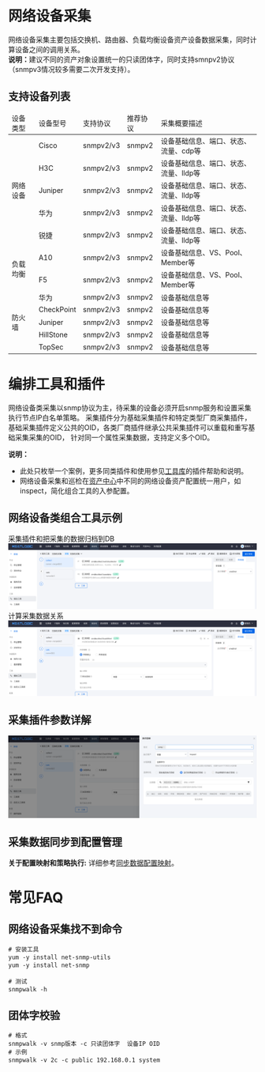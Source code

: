 # 网络设备采集
网络设备采集主要包括交换机、路由器、负载均衡设备资产设备数据采集，同时计算设备之间的调用关系。
<br>
<b>说明：</b>建议不同的资产对象设置统一的只读团体字，同时支持smnpv2协议（snmpv3情况较多需要二次开发支持）。
## 支持设备列表
<table style="width:100%">
<thead>
    <tr>
        <td>设备类型</td>
        <td>设备型号</td>
        <td>支持协议</td>
        <td>推荐协议</td>
        <td>采集概要描述</td>
    </tr>
</thead>
<tbody>
    <tr>
        <td rowspan="5">网络设备</td>
        <td>Cisco</td>
        <td>snmpv2/v3</td>
        <td>snmpv2</td>
        <td>设备基础信息、端口、状态、流量、cdp等</td>
    </tr>
    <tr>
        <td>H3C</td>
        <td>snmpv2/v3</td>
        <td>snmpv2</td>
        <td>设备基础信息、端口、状态、流量、lldp等</td>
    </tr>
    <tr>
        <td>Juniper</td>
        <td>snmpv2/v3</td>
        <td>snmpv2</td>
        <td>设备基础信息、端口、状态、流量、lldp等</td>
    </tr>
    <tr>
        <td>华为</td>
        <td>snmpv2/v3</td>
        <td>snmpv2</td>
        <td>设备基础信息、端口、状态、流量、lldp等</td>
    </tr>
    <tr>
        <td>锐捷</td>
        <td>snmpv2/v3</td>
        <td>snmpv2</td>
        <td>设备基础信息、端口、状态、流量、lldp等</td>
    </tr>
    <tr>
       <td rowspan="2">负载均衡</td>
        <td>A10</td>
        <td>snmpv2/v3</td>
        <td>snmpv2</td>
        <td>设备基础信息、VS、Pool、Member等</td>
    </tr>
    <tr>
        <td>F5</td>
        <td>snmpv2/v3</td>
        <td>snmpv2</td>
        <td>设备基础信息、VS、Pool、Member等</td>
    </tr>
    <tr>
        <td rowspan="5">防火墙</td>
        <td>华为</td>
        <td>snmpv2/v3</td>
        <td>snmpv2</td>
        <td>设备基础信息等</td>
    </tr>
    <tr>
        <td>CheckPoint</td>
        <td>snmpv2/v3</td>
        <td>snmpv2</td>
        <td>设备基础信息等</td>
    </tr>
    <tr>
        <td>Juniper</td>
        <td>snmpv2/v3</td>
        <td>snmpv2</td>
        <td>设备基础信息等</td>
    </tr>
    <tr>
        <td>HillStone</td>
        <td>snmpv2/v3</td>
        <td>snmpv2</td>
        <td>设备基础信息等</td>
    </tr>
    <tr>
        <td>TopSec</td>
        <td>snmpv2/v3</td>
        <td>snmpv2</td>
        <td>设备基础信息等</td>
    </tr>
</tbody>
</table>


# 编排工具和插件
网络设备类采集以snmp协议为主，待采集的设备必须开启snmp服务和设置采集执行节点IP白名单策略。
采集插件分为基础采集插件和特定类型厂商采集插件，基础采集插件定义公共的OID，各类厂商插件继承公共采集插件可以重载和重写基础采集采集的OID，
针对同一个属性采集数据，支持定义多个OID。

<b>说明：</b>
* 此处只枚举一个案例，更多同类插件和使用参见[工具库](../../5.自动化/工具库/工具库.md)的插件帮助和说明。
* 网络设备采集和巡检在[资产中心](../资源中心/资产清单.md)中不同的网络设备资产配置统一用户，如inspect，简化组合工具的入参配置。

## 网络设备类组合工具示例
采集插件和把采集的数据归档到DB
![img.png](images/3.swtich_collect_comb.png)
计算采集数据关系
![img.png](images/3.swtich_collect_backfillrel.png)

## 采集插件参数详解
![img.png](images/3.switch_collect_comb_param.png)

## 采集数据同步到配置管理
<b>关于配置映射和策略执行:</b> 详细参考[同步数据配置映射](8.同步数据配置.md)。

# 常见FAQ

## 网络设备采集找不到命令
```shell
# 安装工具
yum -y install net-snmp-utils
yum -y install net-snmp

# 测试
snmpwalk -h
```

## 团体字校验

```shell
# 格式
snmpwalk -v snmp版本 -c 只读团体字  设备IP OID
# 示例
snmpwalk -v 2c -c public 192.168.0.1 system
```
